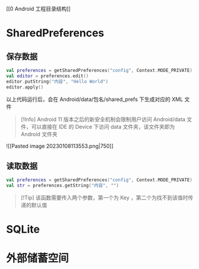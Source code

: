 [[0 Android 工程目录结构]]

# SharedPreferences

## 保存数据

``` kotlin
val preferences = getSharedPreferences("config", Context.MODE_PRIVATE)  
val editor = preferences.edit()  
editor.putString("内容", "Hello World")  
editor.apply()
```

以上代码运行后，会在 Android/data/包名/shared_prefs 下生成对应的 XML 文件

> [!Info] Android 11 版本之后的新安全机制会限制用户访问 Android/data 文件，可以直接在 IDE 的 Device 下访问 data 文件夹，该文件夹即为 Android 文件夹

![[Pasted image 20230108113553.png|750]]

## 读取数据

``` kotlin
val preferences = getSharedPreferences("config", Context.MODE_PRIVATE)  
val str = preferences.getString("内容", "")  
```

> [!Tip] 该函数需要传入两个参数，第一个为 Key ，第二个为找不到该值时传递的默认值

# SQLite

# 外部储蓄空间

